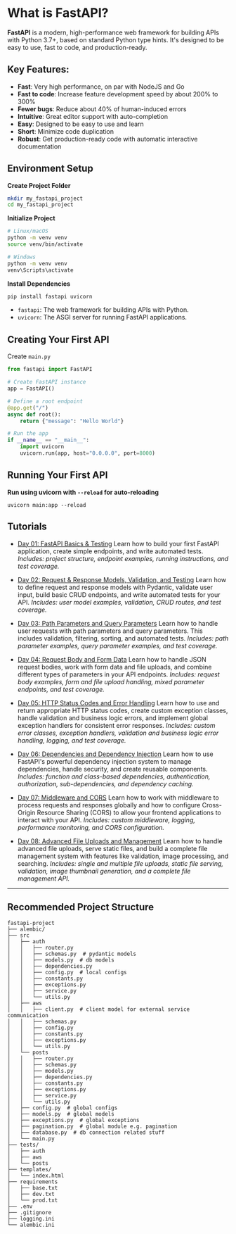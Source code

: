 # What is FastAPI?

**FastAPI** is a modern, high-performance web framework for building APIs with Python 3.7+, based on standard Python type hints. It's designed to be easy to use, fast to code, and production-ready.

## Key Features:

- **Fast**: Very high performance, on par with NodeJS and Go
- **Fast to code**: Increase feature development speed by about 200% to 300%
- **Fewer bugs**: Reduce about 40% of human-induced errors
- **Intuitive**: Great editor support with auto-completion
- **Easy**: Designed to be easy to use and learn
- **Short**: Minimize code duplication
- **Robust**: Get production-ready code with automatic interactive documentation

## Environment Setup

**Create Project Folder**
```bash
mkdir my_fastapi_project
cd my_fastapi_project
```
**Initialize Project**
```bash
# Linux/macOS
python -m venv venv
source venv/bin/activate

# Windows
python -m venv venv
venv\Scripts\activate
```
**Install Dependencies**
```bash
pip install fastapi uvicorn
```
- `fastapi`: The web framework for building APIs with Python.
- `uvicorn`: The ASGI server for running FastAPI applications.

## Creating Your First API

Create `main.py`
```python
from fastapi import FastAPI

# Create FastAPI instance
app = FastAPI()

# Define a root endpoint
@app.get("/")
async def root():
    return {"message": "Hello World"}

# Run the app
if __name__ == "__main__":
    import uvicorn
    uvicorn.run(app, host="0.0.0.0", port=8000)
```

## Running Your First API

**Run using uvicorn with `--reload` for auto-reloading**
```
uvicorn main:app --reload
```

## Tutorials

- [Day 01: FastAPI Basics & Testing](day01/README.md)
  Learn how to build your first FastAPI application, create simple endpoints, and write automated tests.
  _Includes: project structure, endpoint examples, running instructions, and test coverage._

- [Day 02: Request & Response Models, Validation, and Testing](day02/README.md)
  Learn how to define request and response models with Pydantic, validate user input, build basic CRUD endpoints, and write automated tests for your API.
  _Includes: user model examples, validation, CRUD routes, and test coverage._

- [Day 03: Path Parameters and Query Parameters](day03/README.md)
  Learn how to handle user requests with path parameters and query parameters. This includes validation, filtering, sorting, and automated tests.
  _Includes: path parameter examples, query parameter examples, and test coverage._

- [Day 04: Request Body and Form Data](day04/README.md)
  Learn how to handle JSON request bodies, work with form data and file uploads, and combine different types of parameters in your API endpoints.
  _Includes: request body examples, form and file upload handling, mixed parameter endpoints, and test coverage._

- [Day 05: HTTP Status Codes and Error Handling](day05/README.md)
  Learn how to use and return appropriate HTTP status codes, create custom exception classes, handle validation and business logic errors, and implement global exception handlers for consistent error responses.
  _Includes: custom error classes, exception handlers, validation and business logic error handling, logging, and test coverage._

- [Day 06: Dependencies and Dependency Injection](day06/README.md)
  Learn how to use FastAPI's powerful dependency injection system to manage dependencies, handle security, and create reusable components.
  _Includes: function and class-based dependencies, authentication, authorization, sub-dependencies, and dependency caching._

- [Day 07: Middleware and CORS](day07/README.md)
  Learn how to work with middleware to process requests and responses globally and how to configure Cross-Origin Resource Sharing (CORS) to allow your frontend applications to interact with your API.
  _Includes: custom middleware, logging, performance monitoring, and CORS configuration._

- [Day 08: Advanced File Uploads and Management](day08/README.md)
  Learn how to handle advanced file uploads, serve static files, and build a complete file management system with features like validation, image processing, and searching.
  _Includes: single and multiple file uploads, static file serving, validation, image thumbnail generation, and a complete file management API._

---

## Recommended Project Structure

```
fastapi-project
├── alembic/
├── src
│   ├── auth
│   │   ├── router.py
│   │   ├── schemas.py  # pydantic models
│   │   ├── models.py  # db models
│   │   ├── dependencies.py
│   │   ├── config.py  # local configs
│   │   ├── constants.py
│   │   ├── exceptions.py
│   │   ├── service.py
│   │   └── utils.py
│   ├── aws
│   │   ├── client.py  # client model for external service communication
│   │   ├── schemas.py
│   │   ├── config.py
│   │   ├── constants.py
│   │   ├── exceptions.py
│   │   └── utils.py
│   └── posts
│   │   ├── router.py
│   │   ├── schemas.py
│   │   ├── models.py
│   │   ├── dependencies.py
│   │   ├── constants.py
│   │   ├── exceptions.py
│   │   ├── service.py
│   │   └── utils.py
│   ├── config.py  # global configs
│   ├── models.py  # global models
│   ├── exceptions.py  # global exceptions
│   ├── pagination.py  # global module e.g. pagination
│   ├── database.py  # db connection related stuff
│   └── main.py
├── tests/
│   ├── auth
│   ├── aws
│   └── posts
├── templates/
│   └── index.html
├── requirements
│   ├── base.txt
│   ├── dev.txt
│   └── prod.txt
├── .env
├── .gitignore
├── logging.ini
└── alembic.ini
```

